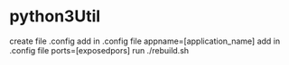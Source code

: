 # python3Util

create file .config
  add in .config file appname=[application_name]
  add in .config file ports=[exposedpors]
run ./rebuild.sh
